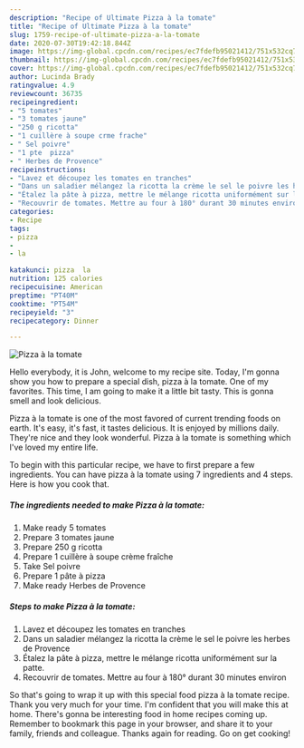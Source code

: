 ```yaml
---
description: "Recipe of Ultimate Pizza à la tomate"
title: "Recipe of Ultimate Pizza à la tomate"
slug: 1759-recipe-of-ultimate-pizza-a-la-tomate
date: 2020-07-30T19:42:18.844Z
image: https://img-global.cpcdn.com/recipes/ec7fdefb95021412/751x532cq70/pizza-a-la-tomate-photo-principale-de-la-recette.jpg
thumbnail: https://img-global.cpcdn.com/recipes/ec7fdefb95021412/751x532cq70/pizza-a-la-tomate-photo-principale-de-la-recette.jpg
cover: https://img-global.cpcdn.com/recipes/ec7fdefb95021412/751x532cq70/pizza-a-la-tomate-photo-principale-de-la-recette.jpg
author: Lucinda Brady
ratingvalue: 4.9
reviewcount: 36735
recipeingredient:
- "5 tomates"
- "3 tomates jaune"
- "250 g ricotta"
- "1 cuillère à soupe crme frache"
- " Sel poivre"
- "1 pte  pizza"
- " Herbes de Provence"
recipeinstructions:
- "Lavez et découpez les tomates en tranches"
- "Dans un saladier mélangez la ricotta la crème le sel le poivre les herbes de Provence"
- "Étalez la pâte à pizza, mettre le mélange ricotta uniformément sur la patte."
- "Recouvrir de tomates. Mettre au four à 180° durant 30 minutes environ"
categories:
- Recipe
tags:
- pizza
- 
- la

katakunci: pizza  la 
nutrition: 125 calories
recipecuisine: American
preptime: "PT40M"
cooktime: "PT54M"
recipeyield: "3"
recipecategory: Dinner

---
```



![Pizza à la tomate](https://img-global.cpcdn.com/recipes/ec7fdefb95021412/751x532cq70/pizza-a-la-tomate-photo-principale-de-la-recette.jpg)

Hello everybody, it is John, welcome to my recipe site. Today, I'm gonna show you how to prepare a special dish, pizza à la tomate. One of my favorites. This time, I am going to make it a little bit tasty. This is gonna smell and look delicious.

Pizza à la tomate is one of the most favored of current trending foods on earth. It's easy, it's fast, it tastes delicious. It is enjoyed by millions daily. They're nice and they look wonderful. Pizza à la tomate is something which I've loved my entire life.




To begin with this particular recipe, we have to first prepare a few ingredients. You can have pizza à la tomate using 7 ingredients and 4 steps. Here is how you cook that.

<!--inarticleads1-->

##### The ingredients needed to make Pizza à la tomate:

1. Make ready 5 tomates
1. Prepare 3 tomates jaune
1. Prepare 250 g ricotta
1. Prepare 1 cuillère à soupe crème fraîche
1. Take  Sel poivre
1. Prepare 1 pâte à pizza
1. Make ready  Herbes de Provence




<!--inarticleads2-->

##### Steps to make Pizza à la tomate:

1. Lavez et découpez les tomates en tranches
1. Dans un saladier mélangez la ricotta la crème le sel le poivre les herbes de Provence
1. Étalez la pâte à pizza, mettre le mélange ricotta uniformément sur la patte.
1. Recouvrir de tomates. Mettre au four à 180° durant 30 minutes environ




So that's going to wrap it up with this special food pizza à la tomate recipe. Thank you very much for your time. I'm confident that you will make this at home. There's gonna be interesting food in home recipes coming up. Remember to bookmark this page in your browser, and share it to your family, friends and colleague. Thanks again for reading. Go on get cooking!
